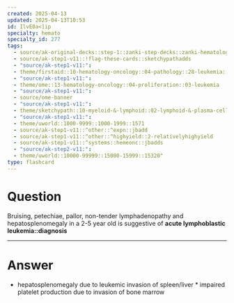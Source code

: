 ```yaml
---
created: 2025-04-13
updated: 2025-04-13T10:53
id: IlvE0a<]ip
specialty: hemato
specialty_id: 277
tags:
  - source/ak-original-decks::step-1::zanki-step-decks::zanki-hematology-&-oncology::pathoma-wbc
  - source/ak-step1-v11::!flag-these-cards::sketchypathadds
  - "source/ak-step1-v11:": 
  - theme/firstaid::10-hematology-oncology::04-pathology::28-leukemia::acute-leukemia::acute-lymphoblastic-leukemia::*basics
  - "source/ak-step1-v11:": 
  - theme/ome::13-hematology-oncology::04-proliferation::03-leukemia
  - "source/ak-step1-v11:": 
  - source/ome-banner
  - "source/ak-step1-v11:": 
  - theme/sketchypath::10-myeloid-&-lymphoid::02-lymphoid-&-plasma-cell-disorders::01-acute-lymphoblastic-leukemia-(all),-chronic-lymphocytic-leukemia-(cll),-hairy-cell-leukemia-&-adult-t-cell-leukemia
  - "source/ak-step1-v11:": 
  - theme/uworld::1000-9999::1000-1999::1571
  - source/ak-step1-v11::^other::^expn::jbadd
  - source/ak-step1-v11::^other::^highyield::2-relativelyhighyield
  - source/ak-step1-v11::^systems::hemeonc::jbadds
  - "source/ak-step2-v11:": 
  - theme/uworld::10000-99999::15000-15999::15320"
type: flashcard
---
```


# Question
Bruising, petechiae, pallor, non-tender lymphadenopathy and hepatosplenomegaly in a 2-5 year old is suggestive of **acute lymphoblastic leukemia::diagnosis**

---

# Answer
* hepatosplenomegaly due to leukemic invasion of spleen/liver  * impaired platelet production due to invasion of bone marrow